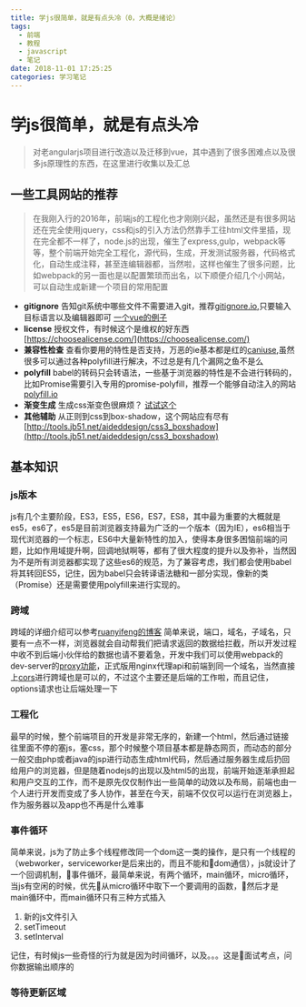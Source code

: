 ```yaml
---
title: 学js很简单，就是有点头冷（0，大概是绪论）
tags:
  - 前端
  - 教程
  - javascript
  - 笔记
date: 2018-11-01 17:25:25
categories: 学习笔记
---
```

# 学js很简单，就是有点头冷
> 对老angularjs项目进行改造以及迁移到vue，其中遇到了很多困难点以及很多js原理性的东西，在这里进行收集以及汇总

## 一些工具网站的推荐
> 在我刚入行的2016年，前端js的工程化也才刚刚兴起，虽然还是有很多网站还在完全使用jquery，css和js的引入方法仍然靠手工往html文件里插，现在完全都不一样了，node.js的出现，催生了express,gulp，webpack等等，整个前端开始完全工程化，源代码，生成，开发测试服务器，代码格式化，自动生成注释，甚至连编辑器都，当然啦，这样也催生了很多问题，比如webpack的另一面也是以配置繁琐而出名，以下顺便介绍几个小网站，可以自动生成新建一个项目的常用配置

* **gitignore** 告知git系统中哪些文件不需要进入git，推荐[gitignore.io](https://www.gitignore.io/),只要输入目标语言以及编辑器即可 [一个vue的例子](https://www.gitignore.io/api/node,vuejs,webstorm,visualstudiocode)
* **license** 授权文件，有时候这个是维权的好东西[https://choosealicense.com/](https://choosealicense.com/)
* **兼容性检查** 查看你要用的特性是否支持，万恶的ie基本都是红的[caniuse](https://caniuse.com/#search=fetch),虽然很多可以通过各种polyfill进行解决，不过总是有几个漏网之鱼不是么
* **polyfill** babel的转码只会转语法，一些基于浏览器的特性是不会进行转码的，比如Promise需要引入专用的promise-polyfill，推荐一个能够自动注入的网站[polyfill.io](https://polyfill.io/v2/docs/)
* **渐变生成** 生成css渐变色很麻烦？ [试试这个](http://www.colorzilla.com/gradient-editor/)
* **其他辅助** 从正则到css到box-shadow，这个网站应有尽有[http://tools.jb51.net/aideddesign/css3_boxshadow](http://tools.jb51.net/aideddesign/css3_boxshadow)

## 基本知识
### js版本
js有几个主要阶段，ES3，ES5，ES6，ES7，ES8，其中最为重要的大概就是es5，es6了，es5是目前浏览器支持最为广泛的一个版本（因为IE），es6相当于现代浏览器的一个标志，ES6中大量新特性的加入，使得本身很多困恼前端的问题，比如作用域提升啊，回调地狱啊等，都有了很大程度的提升以及弥补，当然因为不是所有浏览器都实现了这些es6的规范，为了兼容考虑，我们都会使用babel将其转回ES5，记住，因为babel只会转译语法糖和一部分实现，像新的类（Promise）还是需要使用polyfill来进行实现的。

### 跨域
跨域的详细介绍可以参考[ruanyifeng的博客](http://www.ruanyifeng.com/blog/2016/04/cors.html)
简单来说，端口，域名，子域名，只要有一点不一样，浏览器就会自动帮我们把请求返回的数据给拦截，所以开发过程中收不到后端小伙伴给的数据也请不要着急，开发中我们可以使用webpack的dev-server的[proxy功能](https://blog.csdn.net/imkxrc/article/details/80648371)，正式版用nginx代理api和前端到同一个域名，当然直接上[cors](https://www.jianshu.com/p/f9c21da2c661)进行跨域也是可以的，不过这个主要还是后端的工作啦，而且记住，options请求也让后端处理一下

### 工程化
最早的时候，整个前端项目的开发是非常无序的，新建一个html，然后通过链接往里面不停的塞js，塞css，那个时候整个项目基本都是静态网页，而动态的部分一般交由php或者java的jsp进行动态生成html代码，然后通过服务器生成后扔回给用户的浏览器，但是随着nodejs的出现以及html5的出现，前端开始逐渐承担起和用户交互的工作，而不是原先仅仅制作出一些简单的动效以及布局，前端也由一个人进行开发而变成了多人协作，甚至在今天，前端不仅仅可以运行在浏览器上，作为服务器以及app也不再是什么难事

### 事件循环
简单来说，js为了防止多个线程修改同一个dom这一类的操作，是只有一个线程的（webworker，serviceworker是后来出的，而且不能和dom通信），js就设计了一个回调机制，事件循环，最简单来说，有两个循环，main循环，micro循环，当js有空闲的时候，优先从micro循环中取下一个要调用的函数，然后才是main循环中，而main循环只有三种方式插入
1. 新的js文件引入
2. setTimeout
3. setInterval

记住，有时候js一些奇怪的行为就是因为时间循环，以及。。。这是面试考点，问你数据输出顺序的

### 等待更新区域